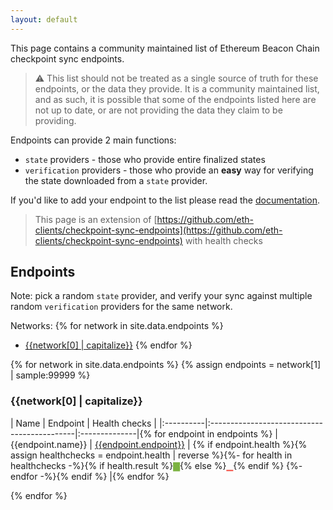 ```yaml
---
layout: default
---
```


This page contains a community maintained list of Ethereum Beacon Chain checkpoint sync endpoints.

> ⚠️ This list should not be treated as a single source of truth for these endpoints, or the data they provide. It is a community maintained list, and as such, it is possible that some of the endpoints listed here are not up to date, or are not providing the data they claim to be providing.

Endpoints can provide 2 main functions:
- `state` providers - those who provide entire finalized states
- `verification` providers - those who provide an **easy** way for verifying the state downloaded from a `state` provider.

If you'd like to add your endpoint to the list please read the [documentation](https://github.com/eth-clients/checkpoint-sync-endpoints/blob/main/CONTRIBUTING.md).

> This page is an extension of [https://github.com/eth-clients/checkpoint-sync-endpoints](https://github.com/eth-clients/checkpoint-sync-endpoints) with health checks

## Endpoints
Note: pick a random `state` provider, and verify your sync against multiple random `verification` providers for the same network.

Networks:
{% for network in site.data.endpoints %}
  - [{{network[0] | capitalize}}](#{{network[0]}})
{% endfor %}

{% for network in site.data.endpoints %}
{% assign endpoints = network[1] | sample:99999 %}
### {{network[0] | capitalize}}

| Name      |                  Endpoint                   | Health checks |
|:----------|:--------------------------------------------|:--------------|{% for endpoint in endpoints %}
| {{endpoint.name}} | [{{endpoint.endpoint}}]({{endpoint.endpoint}}) | {% if endpoint.health %}{% assign healthchecks = endpoint.health | reverse %}{%- for health in healthchecks -%}{% if health.result %}<span title="{{health.date}}" style="color:#7cb342;cursor:pointer;">▇</span>{% else %}<span title="{{health.date}}" style="color:#f55d52;cursor:pointer;" >▁</span>{% endif %} {%- endfor -%}{% endif %} |{% endfor %}

{% endfor %}
